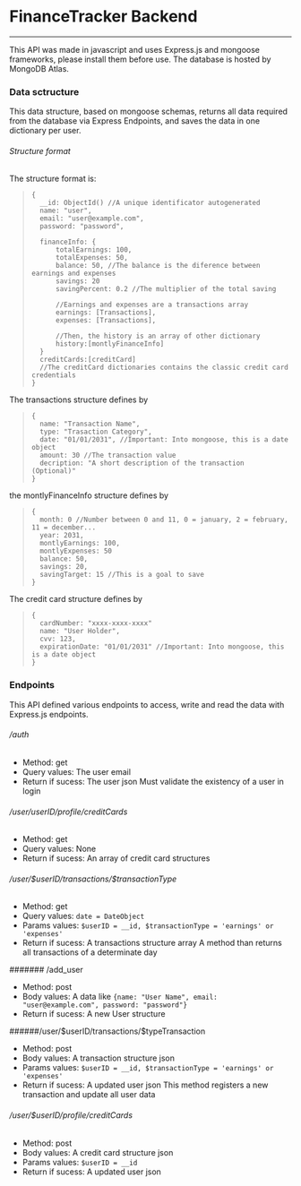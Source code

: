# FinanceTracker Backend
___
This API was made in javascript and uses Express.js and mongoose frameworks, please install them before use. The database is hosted by MongoDB Atlas.

### Data sctructure

This data structure, based on mongoose schemas, returns all data required from the database via Express Endpoints, and saves the data in one dictionary per user.

###### Structure format

The structure format is:
>```lang-json
>{
>   __id: ObjectId() //A unique identificator autogenerated
>   name: "user",
>   email: "user@example.com",
>   password: "password",
> 
>   financeInfo: {
>       totalEarnings: 100,
>       totalExpenses: 50,
>       balance: 50, //The balance is the diference between earnings and expenses
>       savings: 20 
>       savingPercent: 0.2 //The multiplier of the total saving
>
>       //Earnings and expenses are a transactions array
>       earnings: [Transactions],
>       expenses: [Transactions],
>
>       //Then, the history is an array of other dictionary
>       history:[montlyFinanceInfo]
>   }
>   creditCards:[creditCard]
>   //The creditCard dictionaries contains the classic credit card credentials
>}
>```

The transactions structure defines by
>```lang-json
>{
>   name: "Transaction Name",
>   type: "Trasaction Category",
>   date: "01/01/2031", //Important: Into mongoose, this is a date object
>   amount: 30 //The transaction value
>   decription: "A short description of the transaction (Optional)"
> }

the montlyFinanceInfo structure defines by
>```lang-json
>{
>   month: 0 //Number between 0 and 11, 0 = january, 2 = february, 11 = december...
>   year: 2031,
>   montlyEarnings: 100,
>   montlyExpenses: 50
>   balance: 50,
>   savings: 20,
>   savingTarget: 15 //This is a goal to save
> }


The credit card structure defines by
>```lang-json
>{
>   cardNumber: "xxxx-xxxx-xxxx"
>   name: "User Holder",
>   cvv: 123,
>   expirationDate: "01/01/2031" //Important: Into mongoose, this is a date object
>}

### Endpoints
This API defined various endpoints to access, write and read the data with Express.js endpoints.

###### /auth
- Method: get
- Query values: The user email
- Return if sucess: The user json
Must validate the existency of a user in login

###### /user/userID/profile/creditCards
- Method: get
- Query values: None
- Return if sucess: An array of credit card structures

###### /user/\$userID/transactions/\$transactionType
- Method: get
- Query values: ```date = DateObject```
- Params values: ```$userID = __id, $transactionType = 'earnings' or 'expenses'``` 
- Return if sucess: A transactions structure array
A method than returns all transactions of a determinate day

####### /add_user
- Method: post
- Body values: A data like ```{name: "User Name", email: "user@example.com", password: "password"}```
- Return if sucess: A new User structure

######/user/\$userID/transactions/\$typeTransaction
- Method: post
- Body values: A transaction structure json
- Params values: ```$userID = __id, $transactionType = 'earnings' or 'expenses'``` 
- Return if sucess: A updated user json
  This method registers a new transaction and update all user data

###### /user/\$userID/profile/creditCards
- Method: post
- Body values: A credit card structure json
- Params values: ```$userID = __id```
- Return if sucess: A updated user json
